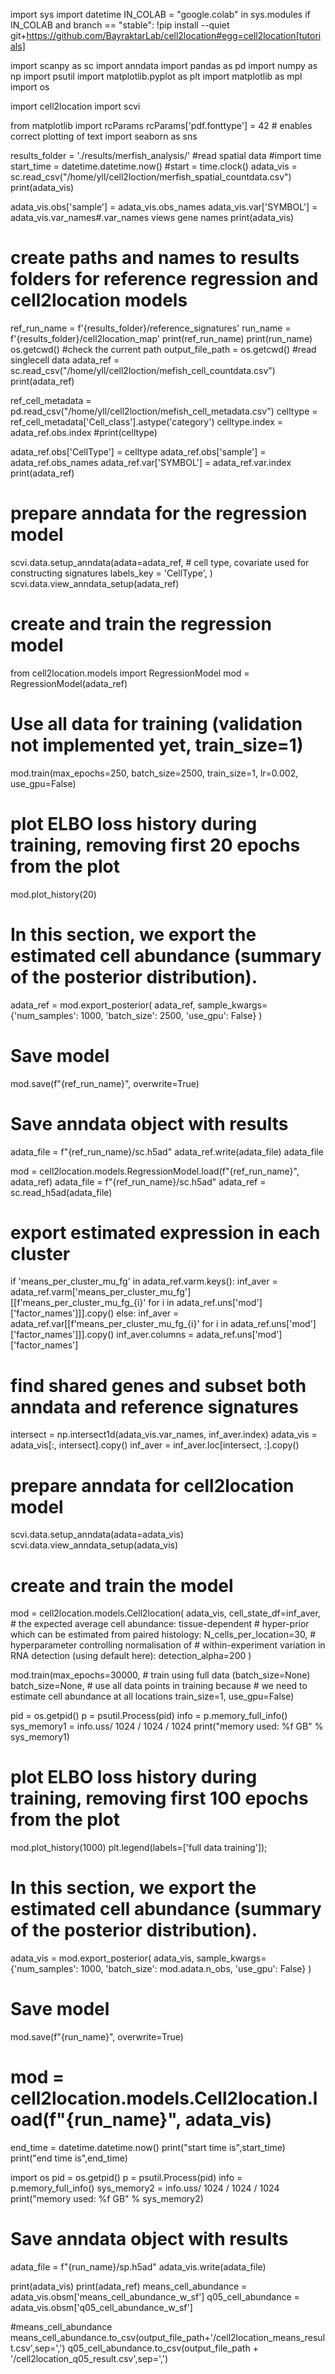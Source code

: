 import sys
import datetime
IN_COLAB = "google.colab" in sys.modules
if IN_COLAB and branch == "stable":
    !pip install --quiet git+https://github.com/BayraktarLab/cell2location#egg=cell2location[tutorials]

import scanpy as sc
import anndata
import pandas as pd
import numpy as np
import psutil
import matplotlib.pyplot as plt
import matplotlib as mpl
import os

import cell2location
import scvi

from matplotlib import rcParams
rcParams['pdf.fonttype'] = 42 # enables correct plotting of text
import seaborn as sns

results_folder = './results/merfish_analysis/'
#read spatial data
#import time
start_time = datetime.datetime.now()
#start = time.clock()
adata_vis = sc.read_csv("/home/yll/cell2loction/merfish_spatial_countdata.csv")
print(adata_vis)

adata_vis.obs['sample'] = adata_vis.obs_names
adata_vis.var['SYMBOL'] = adata_vis.var_names#.var_names views gene names
print(adata_vis)

# create paths and names to results folders for reference regression and cell2location models
ref_run_name = f'{results_folder}/reference_signatures'
run_name = f'{results_folder}/cell2location_map'
print(ref_run_name)
print(run_name)
os.getcwd() #check the current path
output_file_path = os.getcwd()
#read singlecell data
adata_ref = sc.read_csv("/home/yll/cell2loction/mefish_cell_countdata.csv")
print(adata_ref)

ref_cell_metadata = pd.read_csv("/home/yll/cell2loction/mefish_cell_metadata.csv")
celltype = ref_cell_metadata['Cell_class'].astype('category')
celltype.index = adata_ref.obs.index
#print(celltype)

adata_ref.obs['CellType'] = celltype
adata_ref.obs['sample'] = adata_ref.obs_names
adata_ref.var['SYMBOL'] = adata_ref.var.index
print(adata_ref)

# prepare anndata for the regression model
scvi.data.setup_anndata(adata=adata_ref,
                        # cell type, covariate used for constructing signatures
                        labels_key = 'CellType',
                       )
scvi.data.view_anndata_setup(adata_ref)

# create and train the regression model
from cell2location.models import RegressionModel
mod = RegressionModel(adata_ref)

# Use all data for training (validation not implemented yet, train_size=1)
mod.train(max_epochs=250, batch_size=2500, train_size=1, lr=0.002, use_gpu=False)

# plot ELBO loss history during training, removing first 20 epochs from the plot
mod.plot_history(20)

# In this section, we export the estimated cell abundance (summary of the posterior distribution).
adata_ref = mod.export_posterior(
    adata_ref, sample_kwargs={'num_samples': 1000, 'batch_size': 2500, 'use_gpu': False}
)

# Save model
mod.save(f"{ref_run_name}", overwrite=True)

# Save anndata object with results
adata_file = f"{ref_run_name}/sc.h5ad"
adata_ref.write(adata_file)
adata_file

mod = cell2location.models.RegressionModel.load(f"{ref_run_name}", adata_ref)
adata_file = f"{ref_run_name}/sc.h5ad"
adata_ref = sc.read_h5ad(adata_file)

# export estimated expression in each cluster
if 'means_per_cluster_mu_fg' in adata_ref.varm.keys():
    inf_aver = adata_ref.varm['means_per_cluster_mu_fg'][[f'means_per_cluster_mu_fg_{i}'
                                    for i in adata_ref.uns['mod']['factor_names']]].copy()
else:
    inf_aver = adata_ref.var[[f'means_per_cluster_mu_fg_{i}'
                                    for i in adata_ref.uns['mod']['factor_names']]].copy()
inf_aver.columns = adata_ref.uns['mod']['factor_names']

# find shared genes and subset both anndata and reference signatures
intersect = np.intersect1d(adata_vis.var_names, inf_aver.index)
adata_vis = adata_vis[:, intersect].copy()
inf_aver = inf_aver.loc[intersect, :].copy()

# prepare anndata for cell2location model
scvi.data.setup_anndata(adata=adata_vis)
scvi.data.view_anndata_setup(adata_vis)

# create and train the model
mod = cell2location.models.Cell2location(
    adata_vis, cell_state_df=inf_aver,
    # the expected average cell abundance: tissue-dependent
    # hyper-prior which can be estimated from paired histology:
    N_cells_per_location=30,
    # hyperparameter controlling normalisation of
    # within-experiment variation in RNA detection (using default here):
    detection_alpha=200
)

mod.train(max_epochs=30000,
          # train using full data (batch_size=None)
          batch_size=None,
          # use all data points in training because
          # we need to estimate cell abundance at all locations
          train_size=1,
          use_gpu=False)

pid = os.getpid()
p = psutil.Process(pid)
info = p.memory_full_info()
sys_memory1 = info.uss/ 1024 / 1024 / 1024
print("memory used: %f GB" % sys_memory1)

# plot ELBO loss history during training, removing first 100 epochs from the plot
mod.plot_history(1000)
plt.legend(labels=['full data training']);

# In this section, we export the estimated cell abundance (summary of the posterior distribution).
adata_vis = mod.export_posterior(
    adata_vis, sample_kwargs={'num_samples': 1000, 'batch_size': mod.adata.n_obs, 'use_gpu': False}
)

# Save model
mod.save(f"{run_name}", overwrite=True)
# mod = cell2location.models.Cell2location.load(f"{run_name}", adata_vis)
end_time = datetime.datetime.now()
print("start time is",start_time)
print("end time is",end_time)

import os 
pid = os.getpid()
p = psutil.Process(pid)
info = p.memory_full_info()
sys_memory2 = info.uss/ 1024 / 1024 / 1024
print("memory used: %f GB" % sys_memory2)
# Save anndata object with results
adata_file = f"{run_name}/sp.h5ad"
adata_vis.write(adata_file)

print(adata_vis)
print(adata_ref)
means_cell_abundance = adata_vis.obsm['means_cell_abundance_w_sf']
q05_cell_abundance = adata_vis.obsm['q05_cell_abundance_w_sf']

#means_cell_abundance
means_cell_abundance.to_csv(output_file_path+'/cell2location_means_result.csv',sep=',')
q05_cell_abundance.to_csv(output_file_path + '/cell2location_q05_result.csv',sep=',')
